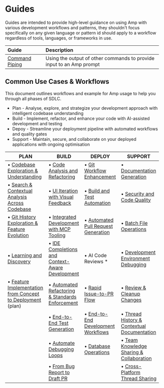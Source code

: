 # Guides

Guides are intended to provide high-level guidance on using Amp with various development workflows and patterns, they shouldn't focus specifically on any given language or pattern id should apply to a workflow regardless of tools, languages, or frameworks in use.

|Guide|Description|
|:---|:---|
|[Command Piping](command-piping/README.md)|Using the output of other commands to provide input to an Amp prompt|


## Common Use Cases & Workflows

This document outlines workflows and example for Amp usage to help you through all phases of SDLC.

* Plan - Analyse, explore, and strategize your development approach with intelligent codebase understanding
* Build - Implement, refactor, and enhance your code with AI-assisted development and testing
* Depoy - Streamline your deployment pipeline with automated workflows and quality gates
* Support - Maintain, secure, and collaborate on your deployed applications with ongoing optimisation

| PLAN | BUILD | DEPLOY | SUPPORT |
|------|-------|--------|---------|
| • [Codebase Exploration & Understanding](#codebase-exploration--understanding) | • [Code Analysis and Refactoring](#code-analysis-and-refactoring) | • [Git Workflow Enhancement](#git-workflow-enhancement) | • [Documentation Generation](#documentation-generation) |
| • [Search & Contextual Analysis Across Codebase](#search--contextual-analysis-across-codebase) | • [UI Iteration with Visual Feedback](#ui-iteration-with-visual-feedback) | • [Build and Test Automation](#build-and-test-automation) | • [Security and Code Quality](#security-and-code-quality) |
| • [Git History Exploration & Feature Evolution](#git-history-exploration--feature-evolution) | • [Integrated Development with MCP Tooling](#integrated-development-with-mcp-tooling) | • [Automated Pull Request Generation](#automated-pull-request-generation) | • [Batch File Operations](#batch-file-operations) |
| • [Learning and Discovery](#learning-and-discovery) | • [IDE Completions and Context-Aware Development](#ide-completions-and-context-aware-development) | • AI Code Reviews * | • [Development Environment Debugging](#development-environment-debugging) |
| • [Feature Implementation from Concept to Deployment](#feature-implementation-from-concept-to-deployment) (plan)| • [Automated Refactoring & Standards Enforcement](#automated-refactoring--standards-enforcement) | • [Rapid Issue-to-PR Flow](#rapid-issue-to-pr-flow) | • [Review & Cleanup Changes](#review--cleanup-changes) |
| | • [End-to-End Test Generation](#end-to-end-test-generation) | • [End-to-End Development Workflows](#end-to-end-development-workflows) | • [Thread History & Contextual Documentation](#thread-history--contextual-documentation) |
| | • [Automate Debugging Loops](#automate-debugging-loops) | • [Database Operations](#database-operations) | • [Team Knowledge Sharing & Collaboration](#team-knowledge-sharing--collaboration) |
| | • [From Bug Report to Draft PR](#from-bug-report-to-draft-pr) | | • [Cross-Platform Thread Sharing](#cross-platform-thread-sharing) |
